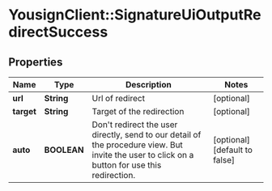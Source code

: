 # YousignClient::SignatureUiOutputRedirectSuccess

## Properties
Name | Type | Description | Notes
------------ | ------------- | ------------- | -------------
**url** | **String** | Url of redirect | [optional] 
**target** | **String** | Target of the redirection | [optional] 
**auto** | **BOOLEAN** | Don&#39;t redirect the user directly, send to our detail of the procedure view. But invite the user to click on a button for use this redirection. | [optional] [default to false]


